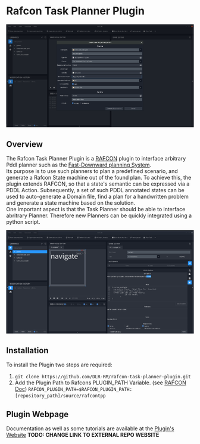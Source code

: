 # Rafcon Task Planner Plugin

![Rafcon Task Planner Plugin](docs/img/Rafcon_task_planner_plugin.png "The Plugin Configuration")

## Overview

The Rafcon Task Planner Plugin is a [RAFCON](https://github.com/DLR-RM/RAFCON) plugin to interface arbitrary Pddl planner such as the [Fast-Downward planning System](http://www.fast-downward.org/).  
Its purpose is to use such planners to plan a predefined scenario, and generate a Rafcon State machine out of the found plan. 
To achieve this, the plugin extends RAFCON, so that a state's semantic can be expressed via a PDDL Action. Subsequently, a set of such PDDL annotated states can be used to auto-generate a Domain file, find a plan for a handwritten problem and generate a state machine based on the solution.  
One important aspect is that the Task Planner should be able to interface abritrary Planner. Therefore new Planners can be quickly integrated using a python script.

![Pddl Action tab, to annotate a State with an action.](docs/img/rtpp_Action_tab.png "Pddl Annotation")

## Installation
To install the Plugin two steps are required: 
1. `git clone https://github.com/DLR-RM/rafcon-task-planner-plugin.git`
2. Add the Plugin Path to Rafcons PLUGIN_PATH Variable. (see [RAFCON Doc](https://rafcon.readthedocs.io/en/latest/plugins.html)) `RAFCON_PLUGIN_PATH=$RAFCON_PLUGIN_PATH:[repository_path]/source/rafcontpp` 

## Plugin Webpage
Documentation as well as some tutorials are available at the [Plugin's Website](https://rmc-github.robotic.dlr.de/pages/moro/rafcon_task_planner_plugin/) **TODO: CHANGE LINK TO EXTERNAL REPO WEBSITE**

